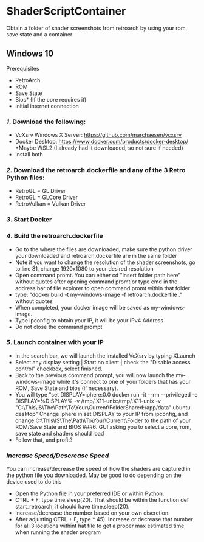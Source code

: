 # ShaderScriptContainer
Obtain a folder of shader screenshots from retroarch by using your rom, save state and a container

## Windows 10

Prerequisites
- RetroArch
- ROM
- Save State
- Bios* (If the core requires it)
- Initial internet connection

### *1*. Download the following:
- VcXsrv Windows X Server: https://github.com/marchaesen/vcxsrv
- Docker Desktop: https://www.docker.com/products/docker-desktop/
*Maybe WSL2 (I already had it downloaded, so not sure if needed)
- Install both
### *2*. Download the retroarch.dockerfile and any of the 3 Retro Python files:
- RetroGL = GL Driver
- RetroGL = GLCore Driver
- RetroVulkan = Vulkan Driver
### *3*. Start Docker
### *4*. Build the retroarch.dockerfile
- Go to the where the files are downloaded, make sure the python driver your downloaded and retroarch.dockerfile are in the same folder
- Note if you want to change the resolution of the shader screenshots, go to line 81, change 1920x1080 to your desired resolution
- Open command promt. You can either cd "insert folder path here" without quotes after opening command promt or type cmd in the address bar of file explorer to open command promt within that folder
- type: "docker build -t my-windows-image -f retroarch.dockerfile ." without quotes
- When completed, your docker image will be saved as my-windows-image.
- Type ipconfig to obtain your IP, it will be your IPv4 Address
- Do not close the command prompt
### *5*. Launch container with your IP
- In the search bar, we will launch the installed VcXsrv by typing XLaunch
- Select any display setting | Start no client | check the "Disable access control" checkbox, select finished.
- Back to the previous command prompt, you will now launch the my-windows-image while it's connect to one of your folders that has your ROM, Save State and bios (if necessary).
- You will type "set DISPLAY=iphere:0.0
docker run -it --rm --privileged -e DISPLAY=%DISPLAY% -v /tmp/.X11-unix:/tmp/.X11-unix -v "C:\This\IS\The\Path\To\Your\Current\FolderShared:/app/data" ubuntu-desktop"
Change iphere in set DISPLAY to your IP from ipconfig, and change C:\This\IS\The\Path\To\Your\Current\Folder to the path of your ROM/Save State and BIOS
###6. GUI asking you to select a core, rom, save state and shaders should load
- Follow that, and profit?

### *Increase Speed/Descrease Speed*

You can increase/decrease the speed of how the shaders are captured in the python file you downloaded. May be good to do depending on the device used to do this
- Open the Python file in your preferred IDE or within Python.
- CTRL + F, type time.sleep(20). That should be within the function def start_retroarch, it should have time.sleep(20).
- Increase/decrease the number based on your own discretion.
- After adjusting CTRL + F, type * 45). Increase or decrease that number for all 3 locations withint hat file to get a proper max estimated time when running the shader program
